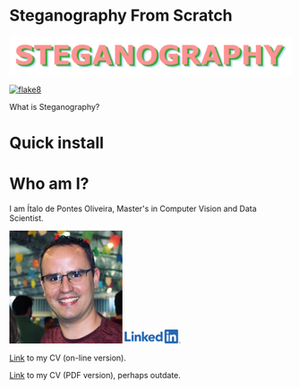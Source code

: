 # Steganography From Scratch

<img src="data/Diagrams/steganography_logo.png" width="900">

[![flake8](https://img.shields.io/badge/flake8-passing-brightgreen)](https://github.com/italoPontes/Steganography)

What is Steganography?

# Quick install

# Who am I?

I am Ítalo de Pontes Oliveira, Master's in Computer Vision and Data Scientist.

<img src="data/Italo.jpeg" alt="Italo de Pontes Oliveira" width="40%">

<a href="https://www.linkedin.com/in/italo-de-pontes/">
<img src="data/logos/Linkedin-logo.png" width="100">
</a>

[Link](https://docs.google.com/document/d/1Wz_oqnyiWBoPQqESW-rKTz4bCPeYhu4qduBa3W660JA/edit?usp=sharing) to my CV (on-line version).

[Link](data/My-cv-Italo-de-Pontes-Oliveira.pdf) to my CV (PDF version), perhaps outdate.